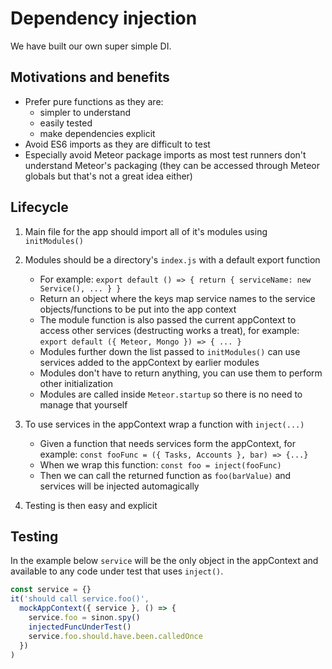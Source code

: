 # Dependency injection

We have built our own super simple DI. 

## Motivations and benefits

- Prefer pure functions as they are: 
	- simpler to understand 
	- easily tested
	- make dependencies explicit
- Avoid ES6 imports as they are difficult to test
- Especially avoid Meteor package imports as most test runners don't understand Meteor's packaging
	(they can be accessed through Meteor globals but that's not a great idea either)
  	
## Lifecycle

1. Main file for the app should import all of it's modules using `initModules()` 

2. Modules should be a directory's `index.js` with a default export function

	- For example: `export default () => { return { serviceName: new Service(), ... } }`	
	- Return an object where the keys map service names to the service objects/functions to be 
		put into the app context
	- The module function is also passed the current appContext to access other services (destructing works a treat),
    	for example: `export default ({ Meteor, Mongo }) => { ... }`
    - Modules further down the list passed to `initModules()` can use services added to the appContext by 
    	earlier modules
    - Modules don't have to return anything, you can use them to perform other initialization
    - Modules are called inside `Meteor.startup` so there is no need to manage that yourself

3. To use services in the appContext wrap a function with `inject(...)`

	- Given a function that needs services form the appContext, for example: 
		`const fooFunc = ({ Tasks, Accounts }, bar) => {...}`
	- When we wrap this function: `const foo = inject(fooFunc)`
	- Then we can call the returned function as `foo(barValue)` and services will be injected 
	   automagically
	 
4. Testing is then easy and explicit

## Testing

In the example below `service` will be the only object in the appContext and available to any
code under test that uses `inject()`. 

```javascript
const service = {} 
it('should call service.foo()', 
  mockAppContext({ service }, () => {
	service.foo = sinon.spy()
	injectedFuncUnderTest()
	service.foo.should.have.been.calledOnce      	
  })
)
```		 	 
	 